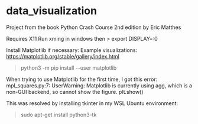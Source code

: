 # data_visualization

Project from the book Python Crash Course 2nd edition by Eric Matthes

Requires X11 
Run xming in windows 
then > export DISPLAY=:0

Install Matplotlib if necessary:
Example visualizations: https://matplotlib.org/stable/gallery/index.html
> python3 -m pip install --user matplotlib
>

When trying to use Matplotlib for the first time, I got this error:
mpl_squares.py:7: UserWarning: Matplotlib is currently using agg, which is a non-GUI backend, so cannot show the figure.
  plt.show()
  
This was resolved by installing tkinter in my WSL Ubuntu environment:
> sudo apt-get install python3-tk
> 


